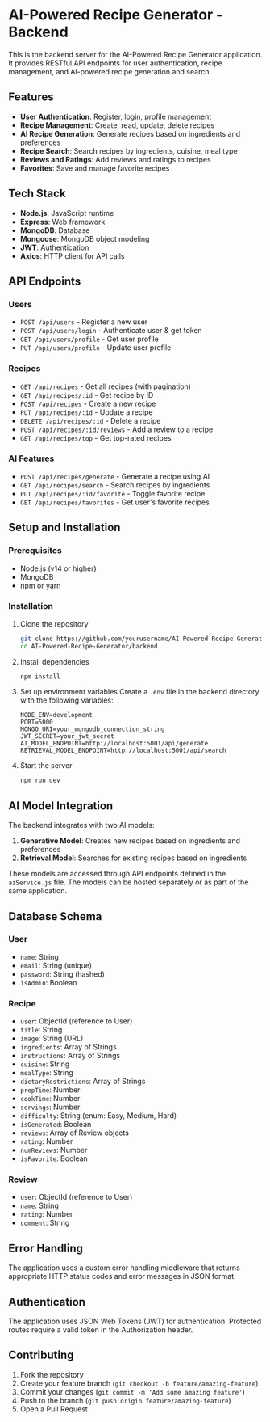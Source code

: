 # AI-Powered Recipe Generator - Backend

This is the backend server for the AI-Powered Recipe Generator application. It provides RESTful API endpoints for user authentication, recipe management, and AI-powered recipe generation and search.

## Features

- **User Authentication**: Register, login, profile management
- **Recipe Management**: Create, read, update, delete recipes
- **AI Recipe Generation**: Generate recipes based on ingredients and preferences
- **Recipe Search**: Search recipes by ingredients, cuisine, meal type
- **Reviews and Ratings**: Add reviews and ratings to recipes
- **Favorites**: Save and manage favorite recipes

## Tech Stack

- **Node.js**: JavaScript runtime
- **Express**: Web framework
- **MongoDB**: Database
- **Mongoose**: MongoDB object modeling
- **JWT**: Authentication
- **Axios**: HTTP client for API calls

## API Endpoints

### Users

- `POST /api/users` - Register a new user
- `POST /api/users/login` - Authenticate user & get token
- `GET /api/users/profile` - Get user profile
- `PUT /api/users/profile` - Update user profile

### Recipes

- `GET /api/recipes` - Get all recipes (with pagination)
- `GET /api/recipes/:id` - Get recipe by ID
- `POST /api/recipes` - Create a new recipe
- `PUT /api/recipes/:id` - Update a recipe
- `DELETE /api/recipes/:id` - Delete a recipe
- `POST /api/recipes/:id/reviews` - Add a review to a recipe
- `GET /api/recipes/top` - Get top-rated recipes

### AI Features

- `POST /api/recipes/generate` - Generate a recipe using AI
- `GET /api/recipes/search` - Search recipes by ingredients
- `PUT /api/recipes/:id/favorite` - Toggle favorite recipe
- `GET /api/recipes/favorites` - Get user's favorite recipes

## Setup and Installation

### Prerequisites

- Node.js (v14 or higher)
- MongoDB
- npm or yarn

### Installation

1. Clone the repository
   ```bash
   git clone https://github.com/yourusername/AI-Powered-Recipe-Generator.git
   cd AI-Powered-Recipe-Generator/backend
   ```

2. Install dependencies
   ```bash
   npm install
   ```

3. Set up environment variables
   Create a `.env` file in the backend directory with the following variables:
   ```
   NODE_ENV=development
   PORT=5000
   MONGO_URI=your_mongodb_connection_string
   JWT_SECRET=your_jwt_secret
   AI_MODEL_ENDPOINT=http://localhost:5001/api/generate
   RETRIEVAL_MODEL_ENDPOINT=http://localhost:5001/api/search
   ```

4. Start the server
   ```bash
   npm run dev
   ```

## AI Model Integration

The backend integrates with two AI models:

1. **Generative Model**: Creates new recipes based on ingredients and preferences
2. **Retrieval Model**: Searches for existing recipes based on ingredients

These models are accessed through API endpoints defined in the `aiService.js` file. The models can be hosted separately or as part of the same application.

## Database Schema

### User
- `name`: String
- `email`: String (unique)
- `password`: String (hashed)
- `isAdmin`: Boolean

### Recipe
- `user`: ObjectId (reference to User)
- `title`: String
- `image`: String (URL)
- `ingredients`: Array of Strings
- `instructions`: Array of Strings
- `cuisine`: String
- `mealType`: String
- `dietaryRestrictions`: Array of Strings
- `prepTime`: Number
- `cookTime`: Number
- `servings`: Number
- `difficulty`: String (enum: Easy, Medium, Hard)
- `isGenerated`: Boolean
- `reviews`: Array of Review objects
- `rating`: Number
- `numReviews`: Number
- `isFavorite`: Boolean

### Review
- `user`: ObjectId (reference to User)
- `name`: String
- `rating`: Number
- `comment`: String

## Error Handling

The application uses a custom error handling middleware that returns appropriate HTTP status codes and error messages in JSON format.

## Authentication

The application uses JSON Web Tokens (JWT) for authentication. Protected routes require a valid token in the Authorization header.

## Contributing

1. Fork the repository
2. Create your feature branch (`git checkout -b feature/amazing-feature`)
3. Commit your changes (`git commit -m 'Add some amazing feature'`)
4. Push to the branch (`git push origin feature/amazing-feature`)
5. Open a Pull Request